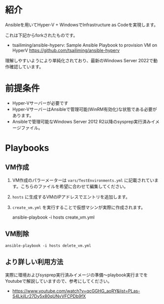 # 紹介

Ansibleを用いてHyper-V + WindowsでInfrastructure as Codeを実現します。

これは下記からforkされたものです。

 - tsailiming/ansible-hyperv: Sample Ansible Playbook to provision VM on HyperV https://github.com/tsailiming/ansible-hyperv

理解しやすいようにより単純化されており、最新のWindows Server 2022で動作確認しています。


# 前提条件

* Hyper-Vサーバーが必要です
* Hyper-VサーバーはAnsibleで管理可能(WinRM有効化)な状態である必要があります。
* Ansibleで管理可能なWindows Server 2012 R2以降のsysprep実行済みイメージファイル。

# Playbooks

## VM作成

1. VM作成のパラーメーターは `vars/TestEnvironments.yml` に記載されています。こちらのファイルを希望に合わせて編集してください。
1. `hosts` に生成するVMのIPアドレスでエントリを追加します。
1. `create_vm.yml` を実行することで仮想マシンが実際に作成されます。

    ansible-playbook -i hosts create_vm.yml

## VM削除

    ansible-playbook -i hosts delete_vm.yml

## より詳しい利用方法

実際に環境およびsysprep実行済みイメージの準備～playbook実行までをYoutubeで解説していますので、参考にしてください。

* https://www.youtube.com/watch?v=qcGGHG_aoRY&list=PLas-S4LkjlLr27Dy5x80qUNvVFCPDb9fX
